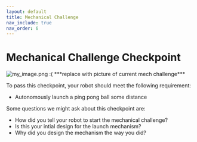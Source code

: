 ```yaml
---
layout: default
title: Mechanical Challenge
nav_include: true
nav_order: 6
---
```

# Mechanical Challenge Checkpoint

<img src="{{ '/_assets/images/my_image.png' | prepend: site.baseurl }}" alt="my_image.png :(">
***replace with picture of current mech challenge***

To pass this checkpoint, your robot should meet the following requirement:

* Autonomously launch a ping pong ball some distance

Some questions we might ask about this checkpoint are:

* How did you tell your robot to start the mechanical challenge?
* Is this your intial design for the launch mechanism?
* Why did you design the mechanism the way you did?
